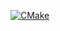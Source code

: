 [![CMake](https://github.com/SomeJoGrams/JoSDL2MirrorsProject/actions/workflows/cmake.yml/badge.svg)](https://github.com/SomeJoGrams/JoSDL2MirrorsProject/actions/workflows/cmake.yml)